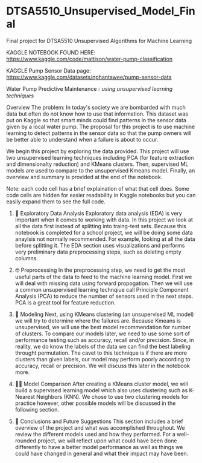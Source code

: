 # DTSA5510_Unsupervised_Model_Final
Final project for DTSA5510 Unsupervised Algorithms for Machine Learning

KAGGLE NOTEBOOK FOUND HERE: https://www.kaggle.com/code/mattison/water-pump-classification

KAGGLE Pump Sensor Data page: https://www.kaggle.com/datasets/nphantawee/pump-sensor-data

Water Pump Predictive Maintenance 💧
*using unsupervised learning techniques*

Overview
The problem: In today's society we are bombarded with much data but often do not know how to use that information. This dataset was put on Kaggle so that smart minds could find patterns in the sensor data given by a local water pump. The proposal for this project is to use machine learning to detect patterns in the sensor data so that the pump owners will be better able to understand when a failure is about to occur.

We begin this project by exploring the data provided. This project will use two unsupervised learning techniques including PCA (for feature extraction and dimensionalty reduction) and KMeans clusters. Then, supervised ML models are used to compare to the unsupervised Kmeans model. Finally, an overview and summary is provided at the end of the notebook.

Note: each code cell has a brief explaination of what that cell does. Some code cells are hidden for easier readability in Kaggle notebooks but you can easily expand them to see the full code.

1. 🧐 Exploratory Data Analysis
Exploratory data analysis (EDA) is very important when it comes to working with data. In this project we look at all the data first instead of splitting into traing-test sets. Because this notebook is completed for a school project, we will be doing some data anaylsis not normally recommended. For example, looking at all the data before splitting it. The EDA section uses visualizations and performs very preliminary data preprocessing steps, such as deleting empty columns.

2. 🤓 Preprocessing
In the preprocessing step, we need to get the most useful parts of the data to feed to the machine learning model. First we will deal with missing data using forward propogation. Then we will use a common unsupervised learning technqiue call Principle Component Analysis (PCA) to reduce the number of sensors used in the next steps. PCA is a great tool for feature reduction.

3. 🦾 Modeling
Next, using KMeans clustering (an unsupervised ML model) we will try to determine where the failures are. Because Kmeans is unsupervised, we will use the best model recommendation for number of clusters. To compare our models later, we need to use some sort of performance testing such as accuracy, recall and/or precision. Since, in reality, we do know the labels of the data we can find the best labeling throught permutation. The cavet to this technique is if there are more clusters than given labels, our model may perform poorly according to accuracy, recall or precision. We will discuss this later in the notebook more.

4. 🤜🤛 Model Comparison
After creating a KMeans cluster model, we will build a supervised learning model which also uses clustering such as K-Nearest Neighbors (KNN). We chose to use two clustering models for practice however, other possible models will be discussed in the following section.

5. 👏 Conclusions and Future Suggestions
This section includes a brief overview of the project and what was accomplished throughout. We review the different models used and how they performed. For a well-rounded project, we will reflect upon what could have been done differently to have a better model performance as well as things we could have changed in general and what their impact may have been.
